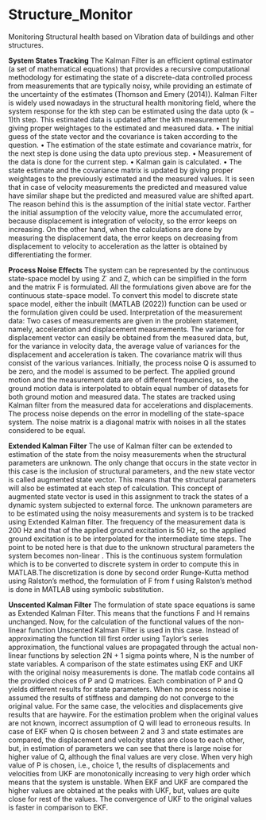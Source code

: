 # Structure_Monitor
Monitoring Structural health based on Vibration data of buildings and other structures.

**System States Tracking**
The Kalman Filter is an efficient optimal estimator (a set of mathematical equations) that provides a recursive computational methodology for estimating the state of a discrete-data controlled process from measurements that are typically noisy, while providing an estimate of the
uncertainty of the estimates (Thomson and Emery (2014)). 
Kalman Filter is widely used nowadays in the structural health monitoring field, where the system response for the kth step can be estimated using the data upto (k − 1)th step. This estimated data is updated after the kth measurement by giving proper weightages to the estimated and measured data.
• The initial guess of the state vector and the covariance is taken according to the question.
• The estimation of the state estimate and covariance matrix, for the next step is done using the data upto previous step.
• Measurement of the data is done for the current step.
• Kalman gain is calculated.
• The state estimate and the covariance matrix is updated by giving proper weightages to the previously estimated and the measured values.
It is seen that in case of velocity measurements the predicted and measured value have similar shape but the predicted and measured value are shifted apart. The reason behind this is the assumption of the initial state vector. Farther the initial assumption of the velocity value, more the accumulated error, because displacement is integration of velocity, so the error keeps on increasing. On the other hand, when the calculations are done by measuring the displacement
data, the error keeps on decreasing from displacement to velocity to acceleration as the latter is obtained by differentiating the former.

**Process Noise Effects**
The system can be represented by the continuous state-space model by using Z˙ and Z, which can be simplified in the form and the matrix F is formulated. All the formulations given above are for the continuous state-space model. To convert this model to discrete state space model, either the inbuilt (MATLAB (2022)) function can be used or the formulation given could be used.
Interpretation of the measurement data: Two cases of measurements are given in the problem statement, namely, acceleration and displacement measurements.
 The variance for displacement vector can easily be obtained from the measured data, but, for the variance in velocity data, the average value of variances for the displacement and acceleration is taken. The covariance matrix will thus consist of the various variances. Initially, the process noise Q is assumed to be zero, and the model is assumed to be perfect.
The applied ground motion and the measurement data are of different frequencies, so, the ground motion data is interpolated to obtain equal number of datasets for both ground motion and measured data. The states are tracked using Kalman filter from the measured data for accelerations and displacements. The process noise depends on the error in modelling of the state-space system. The noise matrix is a diagonal matrix with noises in all the states considered to be equal.

**Extended Kalman Filter**
The use of Kalman filter can be extended to estimation of the state from the noisy measurements when the structural parameters are unknown. The only change that occurs in the state vector in this case is the inclusion of structural parameters, and the new state vector is called augmented state vector. This means that the structural parameters will also be estimated at each step of calculation. This concept of augmented state vector is used in this assignment to track the states
of a dynamic system subjected to external force.
The unknown parameters are to be estimated using the noisy measurements and system is to be tracked using Extended Kalman filter. The frequency of the measurement data is 200 Hz and that of the applied ground excitation is 50 Hz, so the applied ground excitation is to be interpolated for the intermediate time steps.
The point to be noted here is that due to the unknown structural parameters the system becomes non-linear . This is the continuous system formulation which is to be converted to discrete system in order to compute this in MATLAB.The discretization is done by second order Runge-Kutta method using Ralston’s method, the formulation of F from f using Ralston’s method is done in MATLAB using symbolic substitution.

**Unscented Kalman Filter**
The formulation of state space equations is same as Extended Kalman Filter. This means that the functions F and H remains unchanged. Now, for the calculation of the functional values of the non-linear function Unscented Kalman Filter is used in this case. Instead of approximating the function till first order using Taylor’s series approximation, the functional values are propagated through the actual non-linear functions by selection 2N + 1 sigma points
where, N is the number of state variables. 
A comparison of the state estimates using EKF and UKF with the original noisy measurements is done. The matlab code contains all the provided choices of P and Q matrices. Each combination of P and Q yields different results for state parameters. When no process noise is assumed the results of stiffness and damping do not converge to the original value. For the same case, the velocities and displacements give results that are haywire. For the estimation problem when
the original values are not known, incorrect assumption of Q will lead to erroneous results.
In case of EKF when Q is chosen between 2 and 3 and state estimates are compared, the displacement and velocity states are close to each other, but, in estimation of parameters we can see that there is large noise for higher value of Q, although the final values are very close.
When very high value of P is chosen, i.e., choice 1, the results of displacements and velocities from UKF are monotonically increasing to very high order which means that the system is unstable. When EKF and UKF are compared the higher values are obtained at the peaks with UKF, but, values are quite close for rest of the values. The convergence of UKF to the original values is faster in comparison to EKF.
